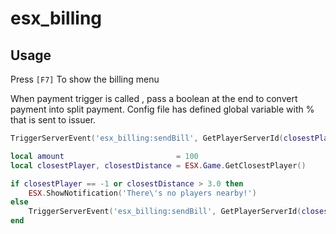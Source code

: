 # esx_billing

## Usage
Press `[F7]` To show the billing menu

When payment trigger is called , pass a boolean at the end to convert payment into split payment.
Config file has defined global variable with % that is sent to issuer.
```lua
TriggerServerEvent('esx_billing:sendBill', GetPlayerServerId(closestPlayer), 'society_mechanic', _U('mechanic'), amount, true)
```

```lua
local amount                         = 100
local closestPlayer, closestDistance = ESX.Game.GetClosestPlayer()

if closestPlayer == -1 or closestDistance > 3.0 then
	ESX.ShowNotification('There\'s no players nearby!')
else
	TriggerServerEvent('esx_billing:sendBill', GetPlayerServerId(closestPlayer), 'society_taxi', 'Taxi', amount)
end
```